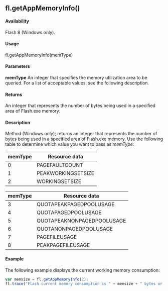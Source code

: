 ## fl.getAppMemoryInfo()

#### Availability

Flash 8 (Windows only).

#### Usage

fl.getAppMemoryInfo(memType)

#### Parameters

**memType** An integer that specifies the memory utilization area to be queried. For a list of acceptable values, see the following description.

#### Returns

An integer that represents the number of bytes being used in a specified area of Flash.exe memory.

#### Description

Method (Windows only); returns an integer that represents the number of bytes being used in a specified area of Flash.exe memory. Use the following table to determine which value you want to pass as *memType*:

| **memType** | **Resource data**  |
|-------------|--------------------|
| 0           | PAGEFAULTCOUNT     |
| 1           | PEAKWORKINGSETSIZE |
| 2           | WORKINGSETSIZE     |

| **memType** | **Resource data**          |
|-------------|----------------------------|
| 3           | QUOTAPEAKPAGEDPOOLUSAGE    |
| 4           | QUOTAPAGEDPOOLUSAGE        |
| 5           | QUOTAPEAKNONPAGEDPOOLUSAGE |
| 6           | QUOTANONPAGEDPOOLUSAGE     |
| 7           | PAGEFILEUSAGE              |
| 8           | PEAKPAGEFILEUSAGE          |

#### Example

The following example displays the current working memory consumption:
```javascript
var memsize = fl.getAppMemoryInfo(2);
fl.trace("Flash current memory consumption is " + memsize + " bytes or " + memsize / 1024 + "KB"); 
```